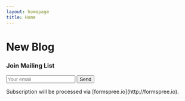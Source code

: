 ```yaml
---
layout: homepage
title: Home
---
```


# New Blog

### Join Mailing List
<form method="POST" action="http://formspree.io/xing12397@gmail.com">
  <input type="email" name="email" placeholder="Your email" required>
  <input type="hidden" name="_next" value="{% link _pages/thanks.md %}" />
  <input type="hidden" name="_format" value="plain" />
  <input type="hidden" name="_subject" value="formspree-subscriber-subject" />
  <button type="submit">Send</button>
</form>  
Subscription will be processed via [formspree.io](http://formspree.io).
